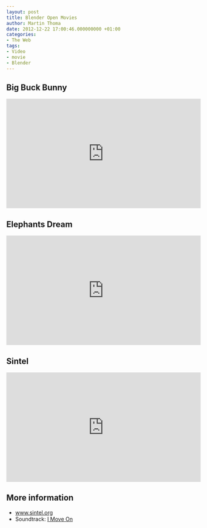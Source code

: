 ```yaml
---
layout: post
title: Blender Open Movies
author: Martin Thoma
date: 2012-12-22 17:00:46.000000000 +01:00
categories:
- The Web
tags:
- Video
- movie
- Blender
---
```

<h2>Big Buck Bunny</h2>
<iframe width="512" height="288" src="http://www.youtube.com/embed/YE7VzlLtp-4" frameborder="0" allowfullscreen></iframe>

<h2>Elephants Dream</h2>
<iframe width="512" height="288" src="http://www.youtube.com/embed/TLkA0RELQ1g" frameborder="0" allowfullscreen></iframe>

<h2>Sintel</h2>
<iframe width="512" height="288" src="http://www.youtube.com/embed/eRsGyueVLvQ" frameborder="0" allowfullscreen></iframe>

<h2>More information</h2>
<ul>
  <li><a href="http://www.sintel.org/">www.sintel.org</a></li>
  <li>Soundtrack: <a href="http://www.youtube.com/watch?feature=player_embedded&amp;v=AeFwEnyMl8A">I Move On</a></li>
</ul>
